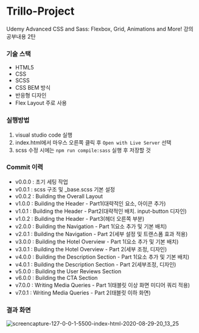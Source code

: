 # Trillo-Project
Udemy Advanced CSS and Sass: Flexbox, Grid, Animations and More! 강의 공부내용 2탄

### 기술 스택
- HTML5
- CSS
- SCSS
- CSS BEM 방식
- 반응형 디자인
- Flex Layout 주로 사용

### 실행방법
1. visual studio code 실행
2. index.html에서 마우스 오른쪽 클릭 후 `Open with Live Server` 선택
3. scss 수정 시에는 `npm run compile:sass` 실행 후 저장할 것

### Commit 이력
- v0.0.0 : 초기 세팅 작업
- v0.0.1 : scss 구조 및 _base.scss 기본 설정
- v0.0.2 : Building the Overall Layout
- v1.0.0 : Building the Header - Part1(대략적인 요소, 아이콘 추가)
- v1.0.1 : Building the Header - Part2(대략적인 배치. input-button 디자인)
- v1.0.2 : Building the Header - Part3(헤더 오른쪽 부분)
- v2.0.0 : Building the Navigation - Part 1(요소 추가 및 기본 배치)
- v2.0.1 : Building the Navigation - Part 2(세부 설정 및 트랜스폼 효과 적용)
- v3.0.0 : Building the Hotel Overview - Part 1(요소 추가 및 기본 배치)
- v3.0.1 : Building the Hotel Overview - Part 2(세부 조정, 디자인)
- v4.0.0 : Building the Description Section - Part 1(요소 추가 및 기본 배치)
- v4.0.1 : Building the Description Section - Part 2(세부조정, 디자인)
- v5.0.0 : Building the User Reviews Section
- v6.0.0 : Building the CTA Section
- v7.0.0 : Writing Media Queries - Part 1(태블릿 이상 화면 미디어 쿼리 적용)
- v7.0.1 : Writing Media Queries - Part 2(태블릿 이하 화면)

### 결과 화면
![screencapture-127-0-0-1-5500-index-html-2020-08-29-20_13_25](https://user-images.githubusercontent.com/44571683/91635523-28af5680-ea34-11ea-82d0-305420fb8848.png)

